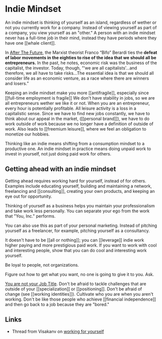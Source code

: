 # Indie Mindset

An indie mindset is thinking of yourself as an island, regardless of wether or not you currently work for a company. Instead of viewing yourself as part of a company, you view yourself as an "other." A person with an indie mindset never has a full-time job in their mind, instead they have periods where they have one [[whale client]].

In [After The Future](https://www.amazon.com/After-Future-Franco-Bifo-Berardi/dp/1849350590), the Marxist theorist Franco “Bifo” Berardi ties the **defeat of labor movements in the eighties to rise of the idea that we should all be entrepreneurs.** In the past, he notes, economic risk was the business of the capitalist, the investor. Today, though, “‘we are all capitalists’…and therefore, we all have to take risks…The essential idea is that we should all consider life as an economic venture, as a race where there are winners and losers.”

Keeping an indie mindset make you more [[antifragile]], especially since [[full-time employment is fragile]] We don't have stability in jobs, so we are all entrepreneurs wether we like it or not. When you are an entrepreneur, every hour is potentially profitable. All leisure activity is a loss in a capitalistic sense. Since we have to find new jobs constantly, we have to think about our appeal in the market, ([[personal brand]]), we have to do work outside of work because we no longer have a definition of outside of work. Also leads to [[freemium leisure]], where we feel an obligation to monetize our hobbies.

Thinking like an indie means shifting from a consumption mindset to a productive one. An indie mindset in practice means doing unpaid work to invest in yourself, not just doing paid work for others.

## Getting ahead with an indie mindset

Getting ahead requires working hard for yourself, instead of for others. Examples include educating yourself, building and maintaining a network, freelancing and [[consulting]], creating your own products, and keeping an eye out for opportunity.

Thinking of yourself as a business helps you maintain your professionalism and take work less personally. You can separate your ego from the work that "You, Inc." performs.

You can also use this as part of your personal marketing. Instead of pitching yourself as a freelancer, for example, pitching yourself as a consultancy.

It doesn't have to be [[all or nothing]]; you can [[leverage]] indie work higher paying and more prestigious paid work. If you want to work with cool and interesting people, show that you can do cool and interesting work yourself.

Be loyal to people, not organizations.

Figure out how to get what you want, no one is going to give it to you. Ask.

[You are not your Job Title](https://briancasel.com/you-are-not-your-job-title/). Don't be afraid to tackle challenges that are outside of your [[specialization]] or [[positioning]]. Don't be afraid of change (see [[working identities]]). Cultivate who you are when you aren't working. Don't be like those people who achieve [[financial independence]] and then go back to a job because they are "bored."

## Links

- Thread from Visakanv on [working for yourself](https://twitter.com/visakanv/status/1448290320035172358)
